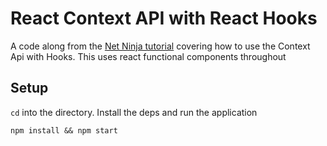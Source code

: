 # React Context API with React Hooks

A code along from the [Net Ninja tutorial][nnt] covering how to use the Context Api with Hooks. This uses react functional components throughout

## Setup

`cd` into the directory. Install the deps and run the application

```
npm install && npm start
```

<!-- LINKS -->
[nnt]: https://www.youtube.com/watch?v=6RhOzQciVwI&list=PL4cUxeGkcC9hNokByJilPg5g9m2APUePI&index=2
